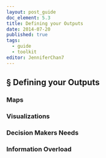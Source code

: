 ```yaml
---
layout: post_guide
doc_element: 5.3
title: Defining your Outputs
date: 2014-07-20
published: true
tags:
  - guide
  - toolkit
editor: JenniferChan7
---
```


## &sect; Defining your Outputs

### Maps

### Visualizations

### Decision Makers Needs

### Information Overload


